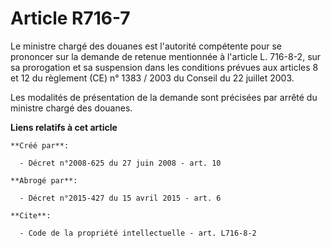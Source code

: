 # Article R716-7

Le ministre chargé des douanes est l'autorité compétente pour se prononcer sur la demande de retenue mentionnée à l'article
L. 716-8-2, sur sa prorogation et sa suspension dans les conditions prévues aux articles 8 et 12 du règlement (CE) n° 1383 /
2003 du Conseil du 22 juillet 2003. 

Les modalités de présentation de la demande sont précisées par arrêté du ministre chargé des douanes.

**Liens relatifs à cet article**

	**Créé par**:

	  - Décret n°2008-625 du 27 juin 2008 - art. 10

	**Abrogé par**:

	  - Décret n°2015-427 du 15 avril 2015 - art. 6

	**Cite**:

	  - Code de la propriété intellectuelle - art. L716-8-2
